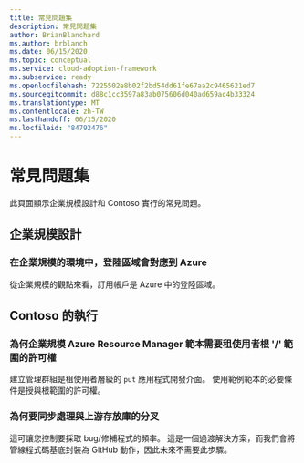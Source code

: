 ```yaml
---
title: 常見問題集
description: 常見問題集
author: BrianBlanchard
ms.author: brblanch
ms.date: 06/15/2020
ms.topic: conceptual
ms.service: cloud-adoption-framework
ms.subservice: ready
ms.openlocfilehash: 7225502e8b02f2bd54dd61fe67aa2c9465621ed7
ms.sourcegitcommit: d88c1cc3597a83ab075606d040ad659ac4b33324
ms.translationtype: MT
ms.contentlocale: zh-TW
ms.lasthandoff: 06/15/2020
ms.locfileid: "84792476"
---
```

# <a name="faq"></a>常見問題集

此頁面顯示企業規模設計和 Contoso 實行的常見問題。

## <a name="enterprise-scale-design"></a>企業規模設計

### <a name="where-a-landing-zone-maps-in-azure-in-the-context-of-enterprise-scale"></a>在企業規模的環境中，登陸區域會對應到 Azure

從企業規模的觀點來看，訂用帳戶是 Azure 中的登陸區域。

## <a name="contoso-implementation"></a>Contoso 的執行

### <a name="why-enterprise-scale-azure-resource-manager-templates-require-permissions-at-the-tenant-root--scope"></a>為何企業規模 Azure Resource Manager 範本需要租使用者根 '/' 範圍的許可權

建立管理群組是租使用者層級的 `put` 應用程式開發介面。 使用範例範本的必要條件是授與根範圍的許可權。

### <a name="why-sync-a-fork-with-the-upstream-repo"></a>為何要同步處理與上游存放庫的分叉

這可讓您控制要採取 bug/修補程式的頻率。 這是一個過渡解決方案，而我們會將管線程式碼基底封裝為 GitHub 動作，因此未來不需要此步驟。
